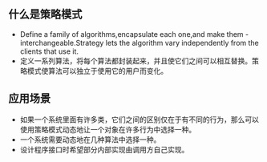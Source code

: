 ## 什么是策略模式
- Define a family of algorithms,encapsulate each one,and make them - interchangeable.Strategy lets the algorithm vary independently from the clients that use it.
- 定义一系列算法，将每个算法都封装起来，并且使它们之间可以相互替换。策略模式使算法可以独立于使用它的用户而变化。

## 应用场景
-  如果一个系统里面有许多类，它们之间的区别仅在于有不同的行为，那么可以使用策略模式动态地让一个对象在许多行为中选择一种。
-  一个系统需要动态地在几种算法中选择一种。
-  设计程序接口时希望部分内部实现由调用方自己实现。